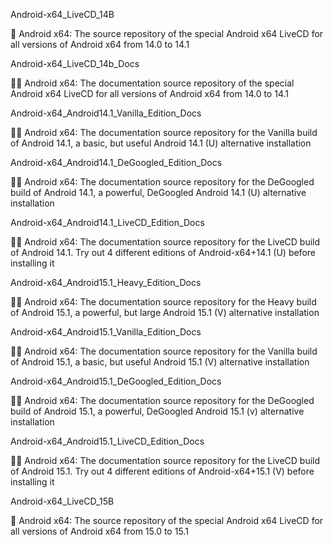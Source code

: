 
Android-x64_LiveCD_14B

🤖️ Android x64: The source repository of the special Android x64 LiveCD for all versions of Android x64 from 14.0 to 14.1

Android-x64_LiveCD_14b_Docs

🤖️📖️ Android x64: The documentation source repository of the special Android x64 LiveCD for all versions of Android x64 from 14.0 to 14.1

Android-x64_Android14.1_Vanilla_Edition_Docs

🤖️📖️ Android x64: The documentation source repository for the Vanilla build of Android 14.1, a basic, but useful Android 14.1 (U) alternative installation

Android-x64_Android14.1_DeGoogled_Edition_Docs

🤖️📖️ Android x64: The documentation source repository for the DeGoogled build of Android 14.1, a powerful, DeGoogled Android 14.1 (U) alternative installation 

Android-x64_Android14.1_LiveCD_Edition_Docs

🤖️📖️ Android x64: The documentation source repository for the LiveCD build of Android 14.1. Try out 4 different editions of Android-x64+14.1 (U) before installing it 

Android-x64_Android15.1_Heavy_Edition_Docs

🤖️📖️ Android x64: The documentation source repository for the Heavy build of Android 15.1, a powerful, but large Android 15.1 (V) alternative installation

Android-x64_Android15.1_Vanilla_Edition_Docs

🤖️📖️ Android x64: The documentation source repository for the Vanilla build of Android 15.1, a basic, but useful Android 15.1 (V) alternative installation

Android-x64_Android15.1_DeGoogled_Edition_Docs

🤖️📖️ Android x64: The documentation source repository for the DeGoogled build of Android 15.1, a powerful, DeGoogled Android 15.1 (v) alternative installation

Android-x64_Android15.1_LiveCD_Edition_Docs

🤖️📖️ Android x64: The documentation source repository for the LiveCD build of Android 15.1. Try out 4 different editions of Android-x64+15.1 (V) before installing it 

Android-x64_LiveCD_15B

🤖️ Android x64: The source repository of the special Android x64 LiveCD for all versions of Android x64 from 15.0 to 15.1

